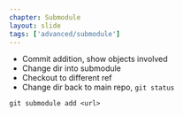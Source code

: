 ```yaml
---
chapter: Submodule
layout: slide
tags: ['advanced/submodule']
---
```


* Commit addition, show objects involved
* Change dir into submodule
* Checkout to different ref
* Change dir back to main repo, `git status`

`git submodule add <url>`
    
 